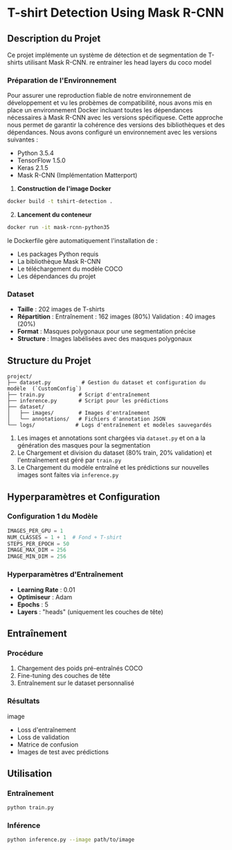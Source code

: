 # T-shirt Detection Using Mask R-CNN

## Description du Projet
Ce projet implémente un système de détection et de segmentation de T-shirts utilisant Mask R-CNN. 
re entrainer les head layers du coco model


### Préparation de l'Environnement

Pour assurer une reproduction fiable de notre environnement de développement et vu les probèmes de compatibilité, nous avons mis en place un environnement Docker incluant toutes les dépendances nécessaires à Mask R-CNN avec les versions spécifiquese. Cette approche nous permet de garantir la cohérence des versions des bibliothèques et des dépendances.
Nous avons configuré un environnement avec les versions suivantes :

- Python 3.5.4
- TensorFlow 1.5.0
- Keras 2.1.5
- Mask R-CNN (Implémentation Matterport)

1. **Construction de l'image Docker**
```bash
docker build -t tshirt-detection .
```

2. **Lancement du conteneur**
```bash
docker run -it mask-rcnn-python35
```

le Dockerfile gère automatiquement l'installation de :
- Les packages Python requis
- La bibliothèque Mask R-CNN
- Le téléchargement du modèle COCO
- Les dépendances du projet

### Dataset
- **Taille** : 202 images de T-shirts
- **Répartition** :
   Entraînement : 162 images (80%)
   Validation : 40 images (20%)
- **Format** : Masques polygonaux pour une segmentation précise 
- **Structure** : Images labélisées avec des masques polygonaux

## Structure du Projet
```
project/
├── dataset.py          # Gestion du dataset et configuration du modèle  (`CustomConfig`)
├── train.py           # Script d'entraînement
├── inference.py       # Script pour les prédictions
├── dataset/
│   ├── images/        # Images d'entraînement
│   └── annotations/   # Fichiers d'annotation JSON
└── logs/             # Logs d'entraînement et modèles sauvegardés
```

1. Les images et annotations sont chargées via `dataset.py` et on a la génération des masques pour la segmentation
2. Le Chargement et division du dataset (80% train, 20% validation) et l'entraînement est géré par `train.py`
3. Le Chargement du modèle entraîné et les prédictions sur nouvelles images sont faites via `inference.py`

## Hyperparamètres et Configuration

### Configuration 1 du Modèle
```python
IMAGES_PER_GPU = 1
NUM_CLASSES = 1 + 1  # Fond + T-shirt
STEPS_PER_EPOCH = 50
IMAGE_MAX_DIM = 256
IMAGE_MIN_DIM = 256
```

### Hyperparamètres d'Entraînement
- **Learning Rate** : 0.01
- **Optimiseur** : Adam
- **Epochs** : 5
- **Layers** : "heads" (uniquement les couches de tête)

## Entraînement

### Procédure
1. Chargement des poids pré-entraînés COCO
2. Fine-tuning des couches de tête
3. Entraînement sur le dataset personnalisé

### Résultats
  image
- Loss d'entraînement
- Loss de validation
- Matrice de confusion
- Images de test avec prédictions

## Utilisation

### Entraînement
```bash
python train.py
```

### Inférence
```bash
python inference.py --image path/to/image
```



